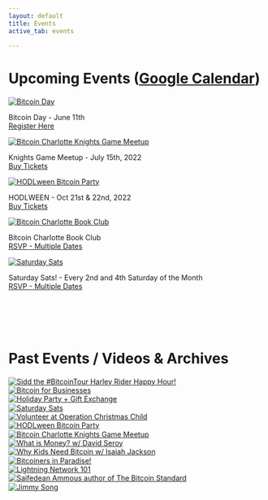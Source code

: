 ```yaml
---
layout: default
title: Events
active_tab: events

---
```


# Upcoming Events ([Google Calendar](https://calendar.google.com/calendar/u/0?cid=MGdybDNsdjUyYnE0ZnVjMGVpdTAxdWVtZmtAZ3JvdXAuY2FsZW5kYXIuZ29vZ2xlLmNvbQ))

<article style="margin:20px 0 50px">
<div class="row no-gutters">
    <div class="col">
        <a href="/event-2022-06-11"><img src="/assets/img/posts/Instagram-bitcoinday.jpg" alt="Bitcoin Day" title="Bitcoin Day"/></a>
        <p class="pic-caption">
            <span>Bitcoin Day - June 11th</span><br>
            <span><a href="/event-2022-06-11">Register Here</a><br>
        </p>
    </div>
    <div class="col">
        <a href="/event-2022-07-15"><img src="/assets/img/posts/InstagramKnights2022.jpg" alt="Bitcoin Charlotte Knights Game Meetup" title="Bitcoin Charlotte Knights Game Meetup"/></a>
        <p class="pic-caption">
            <span>Knights Game Meetup - July 15th, 2022</span><br>
            <span><a href="/event-2022-07-15">Buy Tickets</a><br>
        </p>
    </div>
    <div class="col">
        <a href="/hodlween2022"><img src="/assets/img/hodlween/hodlween2022-website.jpg" alt="HODLween Bitcoin Party" title="HODLween Bitcoin Party"/></a>
        <p class="pic-caption">
            <span>HODLWEEN - Oct 21st & 22nd, 2022</span><br>
            <span><a href="/hodlween2022">Buy Tickets</a></span>
        </p>
    </div>
</div>
<div class="row no-gutters">
    <div class="col">
        <a href="/book-club"><img src="/assets/img/posts/InstagramBookClub.jpg" alt="Bitcoin Charlotte Book Club" title="Bitcoin Charlotte Book Club"/></a>
        <p class="pic-caption">
            <span>Bitcoin Charlotte Book Club</span><br>
            <span><a href="/book-club">RSVP - Multiple Dates</a><br>
        </p>
    </div>
    <div class="col">
        <a href="https://www.meetup.com/BitcoinCharlotte/events/"><img src="/assets/img/posts/Instagramdevilslogics.jpg" alt="Saturday Sats" title="Saturday Sats"/></a>
        <p class="pic-caption">
            <span>Saturday Sats! - Every 2nd and 4th Saturday of the Month</span><br>
            <span><a href="https://www.meetup.com/BitcoinCharlotte/events/">RSVP - Multiple Dates</a><br>
        </p>
    </div>
    <div class="col">
    </div>
</div>
</article>

<div class="glow-bar glow-bar-divider container-fluid" style="margin-bottom:50px;">&nbsp;</div>

# Past Events / Videos & Archives

<article style="margin:20px 0 1px">
<div class="row no-gutters">
    <div class="col">
        <a href="/event-2022-05-09"><img src="/assets/img/posts/Instagram-sidd-bitcoin-tour-website.jpg" alt="Sidd the #BitcoinTour Harley Rider Happy Hour!" title="Sidd the #BitcoinTour Harley Rider Happy Hour!"/></a>
    </div>
    <div class="col">
        <a href="/event-2022-03-23"><img src="/assets/img/posts/InstagramB4B.jpg" alt="Bitcoin for Businesses" title="Bitcoin for Businesses"/></a>
    </div>
    <div class="col ">
        <a href="/event-2022-01-27"><img src="/assets/img/posts/Instagramholidayparty.jpg" alt="Holiday Party + Gift Exchange" title="Holiday Party + Gift Exchange"/></a>
    </div>
</div>
</article>
<article style="margin:0 0 1px">
<div class="row no-gutters">
    <div class="col">
        <a href="/event-2021-12-15"><img src="/assets/img/posts/Instagram-bitcoin-rox.jpg" alt="Saturday Sats" title="Saturday Sats"/></a>
    </div>
    <div class="col">
        <a href="/event-2021-11-30"><img src="/assets/img/posts/Instagram-operation-x.jpg" alt="Volunteer at Operation Christmas Child" title="Volunteer at Operation Christmas Child"/></a>
    </div>
    <div class="col">
        <a href="/hodlween2021"><img src="/assets/img/posts/hodlween2021.jpg" alt="HODLween Bitcoin Party" title="HODLween Bitcoin Party"/></a>
    </div>
</div>
</article>

<article style="margin:0 0 1px">
<div class="row no-gutters">
    <div class="col">
        <a href="/event-2021-09-18"><img src="/assets/img/posts/event4Instagram.jpg" alt="Bitcoin Charlotte Knights Game Meetup" title="Bitcoin Charlotte Knights Game Meetup"/></a>
    </div>
    <div class="col">
        <a href="/event-2021-08-10"><img src="/assets/img/posts/what-is-money-david-seroy.jpg" alt="What is Money? w/ David Seroy" title="What is Money? w/ David Seroy"/></a>
    </div>
    <div class="col">
        <a href="/event-2021-07-29"><img src="/assets/img/posts/isaiah-jackson-why-kids-need-bitcoin.jpg" alt="Why Kids Need Bitcoin w/ Isaiah Jackson" title="Why Kids Need Bitcoin w/ Isaiah Jackson"/></a>
    </div>
</div>
</article>

<article style="margin:0 0 1px">
<div class="row no-gutters">
    <div class="col">
        <a href="/event-2021-06-16"><img src="/assets/img/posts/bitcoin-paradise-recap-event1.jpg" alt="Bitcoiners in Paradise!" title="Bitcoiners in Paradise!"/></a>
    </div>
    <div class="col">
        <a href="/event-2021-02-02"><img src="/assets/img/posts/lightning-network-meetup-feb2nd.jpg" alt="Lightning Network 101" title="Lightning Network 101"/></a>
    </div>
    <div class="col">
        <a href="/event-2018-06-13"><img src="/assets/img/posts/saifedean-ammous-event.jpg" alt="Saifedean Ammous author of The Bitcoin Standard" title="Saifedean Ammous author of The Bitcoin Standard"/></a>
    </div>
</div>
</article>

<article style="margin:0 0 1px">
<div class="row no-gutters">
    <div class="col">
        <a href="/event-2018-01-17"><img src="/assets/img/posts/jimmysong-event.jpg" alt="Jimmy Song" title="Jimmy Song"/></a>
    </div>
</div>
</article>


